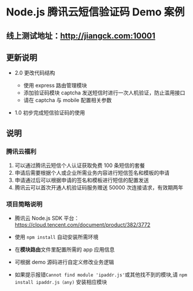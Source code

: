 # Node.js 腾讯云短信验证码 Demo 案例

## 线上测试地址：<http://jiangck.com:10001>

## 更新说明

* 2.0 更改代码结构
  * 使用 express 路由管理模块
  * 添加验证码模块 captcha 发送短信时进行一次人机验证，防止滥用接口
  * 请在 captcha 与 mobile 配置相关参数

* 1.0 初步完成短信验证码的使用

## 说明

### 腾讯云福利

1. 可以通过腾讯云短信个人认证获取免费 100 条短信的套餐
2. 申请后需要根据个人或企业所需业务内容进行短信签名和模板的申请
3. 申请通过后可以根据申请的签名和模板进行短信的配置发送
4. 腾讯云可以首次开通人机验证码服务赠送 50000 次连接请求，有效期两年

### 项目简略说明

* 腾讯云 Node.js SDK 平台：<https://cloud.tencent.com/document/product/382/3772>

* 使用 `npm install` 自动安装所需环境

* 在**模块路由**文件里配置所需的 app 应用信息

* 可根据 demo 源码进行自定义修改业务逻辑

* 如果提示报错`Cannot find module 'ipaddr.js'`或其他找不到的模块,请 `npm install ipaddr.js（any)` 安装相应模块
